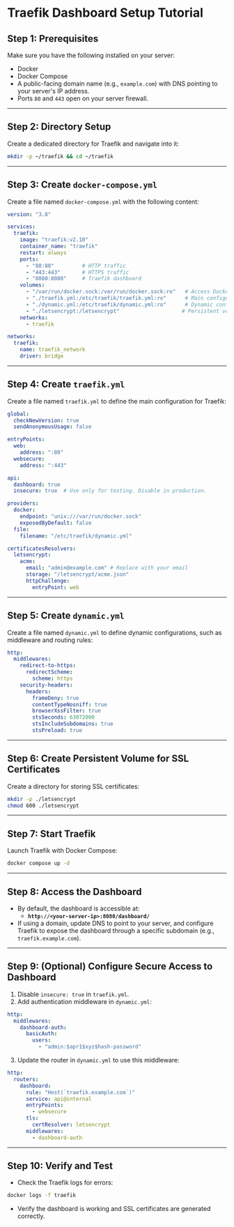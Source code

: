 # Traefik Dashboard Setup Tutorial

## Step 1: Prerequisites
Make sure you have the following installed on your server:
- Docker
- Docker Compose
- A public-facing domain name (e.g., `example.com`) with DNS pointing to your server's IP address.
- Ports `80` and `443` open on your server firewall.

---

## Step 2: Directory Setup
Create a dedicated directory for Traefik and navigate into it:

```bash
mkdir -p ~/traefik && cd ~/traefik
```

---

## Step 3: Create `docker-compose.yml`
Create a file named `docker-compose.yml` with the following content:

```yaml
version: "3.8"

services:
  traefik:
    image: "traefik:v2.10"
    container_name: "traefik"
    restart: always
    ports:
      - "80:80"         # HTTP traffic
      - "443:443"       # HTTPS traffic
      - "8080:8080"     # Traefik dashboard
    volumes:
      - "/var/run/docker.sock:/var/run/docker.sock:ro"   # Access Docker for auto service discovery
      - "./traefik.yml:/etc/traefik/traefik.yml:ro"      # Main configuration file
      - "./dynamic.yml:/etc/traefik/dynamic.yml:ro"      # Dynamic configurations for routes and middlewares
      - "./letsencrypt:/letsencrypt"                    # Persistent volume for SSL certificates
    networks:
      - traefik

networks:
  traefik:
    name: traefik_network
    driver: bridge
```

---

## Step 4: Create `traefik.yml`
Create a file named `traefik.yml` to define the main configuration for Traefik:

```yaml
global:
  checkNewVersion: true
  sendAnonymousUsage: false

entryPoints:
  web:
    address: ":80"
  websecure:
    address: ":443"

api:
  dashboard: true
  insecure: true  # Use only for testing. Disable in production.

providers:
  docker:
    endpoint: "unix:///var/run/docker.sock"
    exposedByDefault: false
  file:
    filename: "/etc/traefik/dynamic.yml"

certificatesResolvers:
  letsencrypt:
    acme:
      email: "admin@example.com" # Replace with your email
      storage: "/letsencrypt/acme.json"
      httpChallenge:
        entryPoint: web
```

---

## Step 5: Create `dynamic.yml`
Create a file named `dynamic.yml` to define dynamic configurations, such as middleware and routing rules:

```yaml
http:
  middlewares:
    redirect-to-https:
      redirectScheme:
        scheme: https
    security-headers:
      headers:
        frameDeny: true
        contentTypeNosniff: true
        browserXssFilter: true
        stsSeconds: 63072000
        stsIncludeSubdomains: true
        stsPreload: true
```

---

## Step 6: Create Persistent Volume for SSL Certificates
Create a directory for storing SSL certificates:

```bash
mkdir -p ./letsencrypt
chmod 600 ./letsencrypt
```

---

## Step 7: Start Traefik
Launch Traefik with Docker Compose:

```bash
docker compose up -d
```

---

## Step 8: Access the Dashboard
- By default, the dashboard is accessible at:
  - **`http://<your-server-ip>:8080/dashboard/`**
- If using a domain, update DNS to point to your server, and configure Traefik to expose the dashboard through a specific subdomain (e.g., `traefik.example.com`).

---

## Step 9: (Optional) Configure Secure Access to Dashboard
1. Disable `insecure: true` in `traefik.yml`.
2. Add authentication middleware in `dynamic.yml`:

```yaml
http:
  middlewares:
    dashboard-auth:
      basicAuth:
        users:
          - "admin:$apr1$xyz$hash-password"
```

3. Update the router in `dynamic.yml` to use this middleware:

```yaml
http:
  routers:
    dashboard:
      rule: "Host(`traefik.example.com`)"
      service: api@internal
      entryPoints:
        - websecure
      tls:
        certResolver: letsencrypt
      middlewares:
        - dashboard-auth
```

---

## Step 10: Verify and Test
- Check the Traefik logs for errors:

```bash
docker logs -f traefik
```

- Verify the dashboard is working and SSL certificates are generated correctly.
